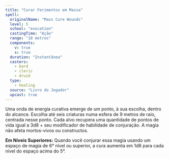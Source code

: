 ```yaml
---
title: "Curar Ferimentos em Massa"
spell:
  originalName: "Mass Cure Wounds"
  level: 5
  school: "evocation"
  castingTime: "Ação"
  range: "18 metros"
  components:
    v: true
    s: true
  duration: "Instantânea"
  casters:
    - bard
    - cleric
    - druid
  type:
    - healing
  source: "Livro do Jogador"
  upcast: true
---
```


Uma onda de energia curativa emerge de um ponto, à sua escolha, dentro do alcance. Escolha até seis criaturas numa esfera de 9 metros de raio, centrada nesse ponto. Cada alvo recupera uma quantidade de pontos de vida igual a 3d8 + seu modificador de habilidade de conjuração. A magia não afeta mortos-vivos ou constructos.

**Em Níveis Superiores:** Quando você conjurar essa magia usando um espaço de magia de 6° nível ou superior, a cura aumenta em 1d8 para cada nível do espaço acima do 5°.
